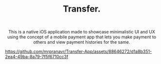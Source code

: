 <head>
  <h1 align = "center"><b>Transfer.</b></h1><br>
</head>

<p align = "center">
  This is a native iOS application made to showcase minimalistic UI and UX using the concept of a mobile payment app that lets you make payment to others and view payment histories for the same. 
</p>

https://github.com/mrpranavr/Transfer-App/assets/88646272/d1a8b351-2ea4-49ba-8a79-7f5f6710cc3f



